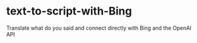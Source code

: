 # text-to-script-with-Bing
Translate what do you said and connect directly with Bing and the OpenAI API
